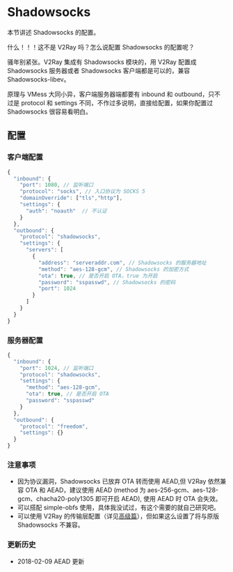# Shadowsocks

本节讲述 Shadowsocks 的配置。

什么！！！这不是 V2Ray 吗？怎么说配置 Shadowsocks 的配置呢？

骚年别紧张。V2Ray 集成有 Shadowsocks 模块的，用 V2Ray 配置成 Shadowsocks 服务器或者 Shadowsocks 客户端都是可以的，兼容 Shadowsocks-libev。

原理与 VMess 大同小异，客户端服务器端都要有 inbound 和 outbound，只不过是 protocol 和 settings 不同，不作过多说明，直接给配置，如果你配置过 Shadowsocks 很容易看明白。

## 配置

### 客户端配置

```javascript
{
  "inbound": {
    "port": 1080, // 监听端口
    "protocol": "socks", // 入口协议为 SOCKS 5
    "domainOverride": ["tls","http"],
    "settings": {
      "auth": "noauth"  // 不认证
    }
  },
  "outbound": {
    "protocol": "shadowsocks",
    "settings": {
      "servers": [
        {
          "address": "serveraddr.com", // Shadowsocks 的服务器地址
          "method": "aes-128-gcm", // Shadowsocks 的加密方式
          "ota": true, // 是否开启 OTA，true 为开启
          "password": "sspasswd", // Shadowsocks 的密码
          "port": 1024  
        }
      ]
    }
  }
}
```

### 服务器配置

```javascript
{
  "inbound": {
    "port": 1024, // 监听端口
    "protocol": "shadowsocks",
    "settings": {
      "method": "aes-128-gcm",
      "ota": true, // 是否开启 OTA
      "password": "sspasswd"
    }
  },
  "outbound": {
    "protocol": "freedom",  
    "settings": {}
  }
}
```

### 注意事项

- 因为协议漏洞，Shadowsocks 已放弃 OTA 转而使用 AEAD,但 V2Ray 依然兼容 OTA 和 AEAD，建议使用 AEAD (method 为 aes-256-gcm、aes-128-gcm、chacha20-poly1305 即可开启 AEAD), 使用 AEAD 时 OTA 会失效。
- 可以搭配 simple-obfs 使用，具体我没试过，有这个需要的就自己研究吧。
- 可以使用 V2Ray 的传输层配置（详见[高级篇](/advanced/README.md)），但如果这么设置了将与原版 Shadowsocks 不兼容。

### 更新历史
- 2018-02-09 AEAD 更新
